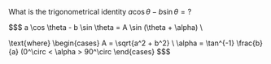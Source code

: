 What is the trigonometrical identity $a \cos \theta - b \sin \theta = ?$
<!--question-->
$$$
a \cos \theta - b \sin \theta = A \sin (\theta + \alpha) \\

\text{where} \begin{cases}
  A = \sqrt{a^2 + b^2} \\
  \alpha = \tan^{-1} \frac{b}{a} (0^\circ < \alpha > 90^\circ
  \end{cases}
$$$
